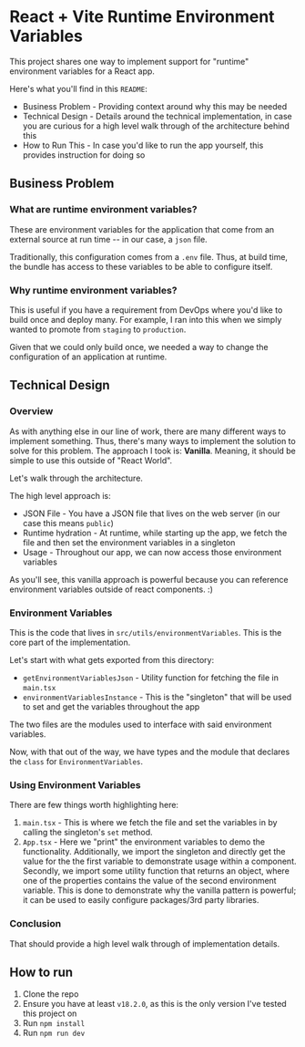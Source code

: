 # React + Vite Runtime Environment Variables

This project shares one way to implement support for "runtime" environment
variables for a React app.

Here's what you'll find in this `README`:

* Business Problem - Providing context around why this may be needed
* Technical Design - Details around the technical implementation, in case you are curious for a high level walk through of the architecture behind this
* How to Run This - In case you'd like to run the app yourself, this provides instruction for doing so

## Business Problem

### What are runtime environment variables?

These are environment variables for the application that come
from an external source at run time -- in our case, a `json` file.

Traditionally, this configuration comes from a `.env` file.  Thus,
at build time, the bundle has access to these variables to be able
to configure itself.

### Why runtime environment variables?

This is useful if you have a requirement from DevOps where you'd like
to build once and deploy many.  For example, I ran into this when we simply 
wanted to promote from `staging` to `production`.

Given that we could only build once, we needed a way to change the
configuration of an application at runtime.

## Technical Design

### Overview

As with anything else in our line of work, there are many different
ways to implement something.  Thus, there's many ways to implement
the solution to solve for this problem.  The approach I took is: **Vanilla**.  Meaning, it should be simple to use this outside of "React World".

Let's walk through the architecture.

The high level approach is:

* JSON File - You have a JSON file that lives on the web server (in our case this means `public`)
* Runtime hydration - At runtime, while starting up the app, we fetch the file and then set the environment variables in a singleton
* Usage - Throughout our app, we can now access those environment variables

As you'll see, this vanilla approach is powerful because you can reference environment variables outside of react components.  :)

### Environment Variables

This is the code that lives in `src/utils/environmentVariables`.  This is
the core part of the implementation.

Let's start with what gets exported from this directory:

* `getEnvironmentVariablesJson` - Utility function for fetching the file in `main.tsx`
* `environmentVariablesInstance` - This is the "singleton" that will be used to set and get the variables throughout the app

The two files are the modules used to interface with said environment 
variables.

Now, with that out of the way, we have types and the module that declares 
the `class` for `EnvironmentVariables`.

### Using Environment Variables

There are few things worth highlighting here:

1. `main.tsx` - This is where we fetch the file and set the variables in
by calling the singleton's `set` method.
2. `App.tsx` - Here we "print" the environment variables to demo the functionality.  Additionally, we import the singleton and directly get the value for the the first variable to demonstrate usage within a component.  Secondly, we import some utility function that returns an object, where one of the properties contains the value of the second environment variable.  This is done to demonstrate why the vanilla pattern is powerful; it can be used to easily configure packages/3rd party libraries.

### Conclusion

That should provide a high level walk through of implementation details.

## How to run

1. Clone the repo
2. Ensure you have at least `v18.2.0`, as this is the only version I've tested this project on
3. Run `npm install`
4. Run `npm run dev`